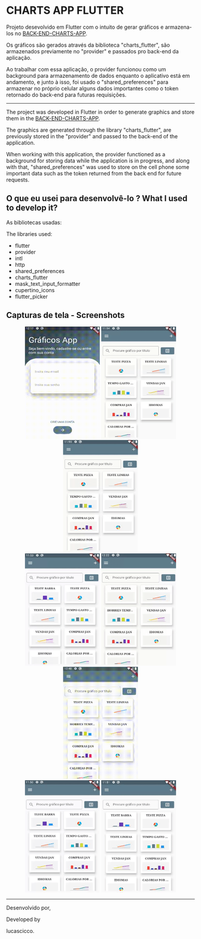 # CHARTS APP FLUTTER

Projeto desevolvido em Flutter com o intuito de gerar gráficos e armazena-los no [BACK-END-CHARTS-APP](https://github.com/lucascicco/NODE-JS-CHARTS-FLUTTER-MONGODB).

Os gráficos são gerados através da biblioteca "charts_flutter", são armazenados previamente no "provider" e passados pro back-end da aplicação.

Ao trabalhar com essa aplicação, o provider funcionou como um background para armazenamento de dados enquanto o aplicativo está em andamento, e junto à isso, foi usado o "shared_preferences" para armazenar no próprio celular alguns dados importantes como o token retornado do back-end para futuras requisições.


<hr/>

The project was developed in Flutter in order to generate graphics and store them in the [BACK-END-CHARTS-APP](https://github.com/lucascicco/NODE-JS-CHARTS-FLUTTER-MONGODB).

The graphics are generated through the library "charts_flutter", are previously stored in the "provider" and passed to the back-end of the application.

When working with this application, the provider functioned as a background for storing data while the application is in progress, and along with that, "shared_preferences" was used to store on the cell phone some important data such as the token returned from the back end for future requests.


## O que eu usei para desenvolvê-lo ? What I used to develop it?

As  bibliotecas usadas:

The libraries used:

- flutter
- provider
- intl
- http
- shared_preferences
- charts_flutter
- mask_text_input_formatter
- cupertino_icons
- flutter_picker

## Capturas de tela - Screenshots 

<p align=center> 
    <span>
        <img src="assets/screenshots/Login.gif" width=200 height=300/>
        <img src="assets/screenshots/Animation.gif" width=200 height=300/>
        <img src="assets/screenshots/Logout.gif" width=200 height=300/>
    </span>
    <br/>
    <span>
        <img src="assets/screenshots/ChartTest1.gif" width=200 height=300/>
        <img src="assets/screenshots/ChartTest2.gif" width=200 height=300/>
        <img src="assets/screenshots/ChartTest3.gif" width=200 height=300/>
    </span>
    <br/>
    <span>
        <img src="assets/screenshots/Filtering.gif" width=200 height=300/>
        <img src="assets/screenshots/Querying.gif" width=200 height=300/>
    </span>
</p>


<hr/>

Desenvolvido por,

Developed by

lucascicco.

